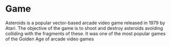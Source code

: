 # Game

Asteroids is a popular vector-based arcade video game released in 1979 by Atari. The objective of the game is to shoot and destroy asteroids avoiding colliding with the fragments of these. It was one of the most popular games of the Golden Age of arcade video games

